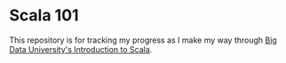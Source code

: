 # Scala 101

This repository is for tracking my progress as I make my way through [Big Data University's Introduction to Scala](https://bigdatauniversity.com/courses/introduction-to-scala/).
